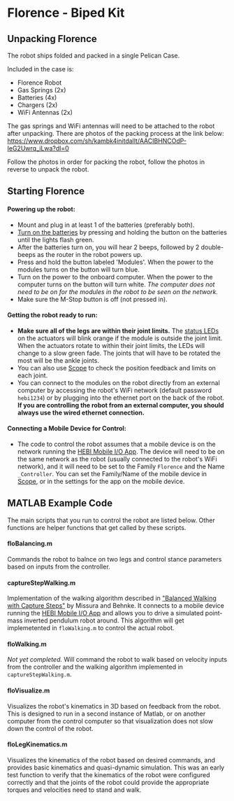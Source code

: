 # Florence - Biped Kit

## Unpacking Florence
The robot ships folded and packed in a single Pelican Case.  

Included in the case is:
- Florence Robot
- Gas Springs (2x)
- Batteries (4x)
- Chargers (2x)
- WiFi Antennas (2x)

The gas springs and WiFi antennas will need to be attached to the robot after unpacking.  There are photos of the packing process at the link below: 
https://www.dropbox.com/sh/kambk4initdallt/AACIBHNCOdP-IeG2Uwrq_iLwa?dl=0

Follow the photos in order for packing the robot, follow the photos in reverse to unpack the robot.


## Starting Florence

#### Powering up the robot:
- Mount and plug in at least 1 of the batteries (preferably both).  
- [Turn on the batteries](https://www.ebikes.ca/product-info/ligo-batteries.html) by pressing and holding the button on the batteries until the lights flash green.
- After the batteries turn on, you will hear 2 beeps, followed by 2 double-beeps as the router in the robot powers up.
- Press and hold the button labeled 'Modules'.  When the power to the modules turns on the button will turn blue.
- Turn on the power to the onboard computer.  When the power to the computer turns on the button will turn white.  *The computer does not need to be on for the modules in the robot to be seen on the network.*
- Make sure the M-Stop button is off (not pressed in).

#### Getting the robot ready to run:
- **Make sure all of the legs are within their joint limits.** The [status LEDs](http://docs.hebi.us/core_concepts.html#led-status-codes) on the actuators will blink orange if the module is outside the joint limit.  When the actuators rotate to within their joint limits, the LEDs will change to a slow green fade.  The joints that will have to be rotated the most will be the ankle joints.  
- You can also use [Scope](http://docs.hebi.us/tools.html#scope-gui) to check the position feedback and limits on each joint.
- You can connect to the modules on the robot directly from an external computer by accessing the robot's WiFi network (default password `hebi1234`) or by plugging into the ethernet port on the back of the robot.  **If you are controlling the robot from an external computer, you should always use the wired ethernet connection.**

#### Connecting a Mobile Device for Control:
- The code to control the robot assumes that a mobile device is on the network running the [HEBI Mobile I/O App](http://docs.hebi.us/tools.html#mobile-io).  The device will need to be on the same network as the robot (usually connected to the robot's WiFi network), and it will need to be set to the Family `Florence` and the Name `_Controller`.  You can set the Family/Name of the mobile device in [Scope](http://docs.hebi.us/tools.html#scope-gui), or in the settings for the app on the mobile device.


## MATLAB Example Code

The main scripts that you run to control the robot are listed below.  Other functions are helper functions that get called by these scripts.

#### floBalancing.m
Commands the robot to balnce on two legs and control stance parameters based on inputs from the controller.

#### captureStepWalking.m
Implementation of the walking algorithm described in ["Balanced Walking with Capture Steps"](https://www.ais.uni-bonn.de/papers/RoboCup_2014_Missura_Capture_Steps.pdf) by Missura and Behnke.  It connects to a mobile device running the [HEBI Mobile I/O App](http://docs.hebi.us/tools.html#mobile-io) and allows you to drive a simulated point-mass inverted pendulum robot around.  This algorithm will get implemetented in `floWalking.m` to control the actual robot.

#### floWalking.m
*Not yet completed.* Will command the robot to walk based on velocity inputs from the controller and the walking algorithm implemented in `captureStepWalking.m`. 

#### floVisualize.m
Visualizes the robot's kinematics in 3D based on feedback from the robot.  This is designed to run in a second instance of Matlab, or on another computer from the control computer so that visualization does not slow down the control of the robot.

#### floLegKinematics.m
Visualizes the kinematics of the robot based on desired commands, and provides basic kinematics and quasi-dynamic simulation.  This was an early test function to verify that the kinematics of the robot were configured correctly and that the joints of the robot could provide the appropriate torques and velocities need to stand and walk.

